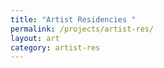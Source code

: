 ```yaml
---
title: "Artist Residencies "
permalink: /projects/artist-res/
layout: art
category: artist-res
---
```

 